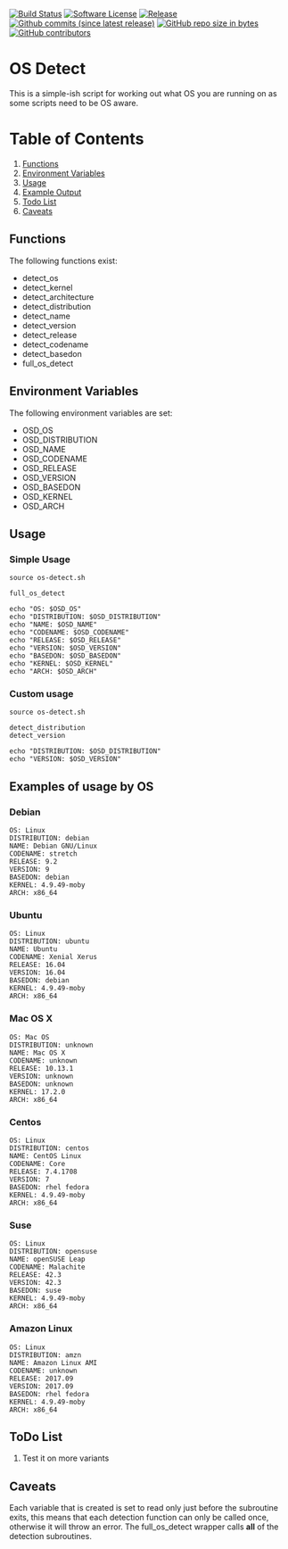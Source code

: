 [![Build Status](https://img.shields.io/travis/AntiPhotonltd/os-detect/master.svg)](https://travis-ci.org/AntiPhotonltd/os-detect)
[![Software License](https://img.shields.io/badge/license-MIT-blue.svg)](LICENSE.md)
[![Release](https://img.shields.io/github/release/AntiPhotonltd/os-detect.svg)](https://github.com/AntiPhotonltd/os-detect/releases/latest)
[![Github commits (since latest release)](https://img.shields.io/github/commits-since/AntiPhotonltd/os-detect/latest.svg)](https://github.com/AntiPhotonltd/os-detect/commits)
[![GitHub repo size in bytes](https://img.shields.io/github/repo-size/AntiPhotonltd/os-detect.svg)](https://github.com/AntiPhotonltd/os-detect)
[![GitHub contributors](https://img.shields.io/github/contributors/AntiPhotonltd/os-detect.svg)](https://github.com/AntiPhotonltd/os-detect)

OS Detect
=========

This is a simple-ish script for working out what OS you are running on as some scripts need to be OS aware.

# Table of Contents
1. [Functions](#functions)
2. [Environment Variables](#environment-variables)
3. [Usage](#usage)
4. [Example Output](#example-output)
5. [Todo List](#todo-list)
6. [Caveats](#caveats)

<a name="functions"></a>
## Functions

The following functions exist:
	
* detect_os
* detect_kernel
* detect_architecture
* detect_distribution
* detect_name
* detect_version
* detect_release
* detect_codename
* detect_basedon
* full_os_detect

<a name="environment-variables"></a>
## Environment Variables

The following environment variables are set:

* OSD_OS
* OSD_DISTRIBUTION
* OSD_NAME
* OSD_CODENAME
* OSD_RELEASE
* OSD_VERSION
* OSD_BASEDON
* OSD_KERNEL
* OSD_ARCH

<a name="usage"></a>
## Usage

### Simple Usage

```
source os-detect.sh

full_os_detect

echo "OS: $OSD_OS"
echo "DISTRIBUTION: $OSD_DISTRIBUTION"
echo "NAME: $OSD_NAME"
echo "CODENAME: $OSD_CODENAME"
echo "RELEASE: $OSD_RELEASE"
echo "VERSION: $OSD_VERSION"
echo "BASEDON: $OSD_BASEDON"
echo "KERNEL: $OSD_KERNEL"
echo "ARCH: $OSD_ARCH"
```

### Custom usage

```
source os-detect.sh

detect_distribution
detect_version

echo "DISTRIBUTION: $OSD_DISTRIBUTION"
echo "VERSION: $OSD_VERSION"
```

<a name="example-output"></a>
## Examples of usage by OS

### Debian
```
OS: Linux
DISTRIBUTION: debian
NAME: Debian GNU/Linux
CODENAME: stretch
RELEASE: 9.2
VERSION: 9
BASEDON: debian
KERNEL: 4.9.49-moby
ARCH: x86_64
```

### Ubuntu
```
OS: Linux
DISTRIBUTION: ubuntu
NAME: Ubuntu
CODENAME: Xenial Xerus
RELEASE: 16.04
VERSION: 16.04
BASEDON: debian
KERNEL: 4.9.49-moby
ARCH: x86_64
```

### Mac OS X
```
OS: Mac OS
DISTRIBUTION: unknown
NAME: Mac OS X
CODENAME: unknown
RELEASE: 10.13.1
VERSION: unknown
BASEDON: unknown
KERNEL: 17.2.0
ARCH: x86_64
```

### Centos
```
OS: Linux
DISTRIBUTION: centos
NAME: CentOS Linux
CODENAME: Core
RELEASE: 7.4.1708
VERSION: 7
BASEDON: rhel fedora
KERNEL: 4.9.49-moby
ARCH: x86_64
```

### Suse
```
OS: Linux
DISTRIBUTION: opensuse
NAME: openSUSE Leap
CODENAME: Malachite
RELEASE: 42.3
VERSION: 42.3
BASEDON: suse
KERNEL: 4.9.49-moby
ARCH: x86_64
```

### Amazon Linux
```
OS: Linux
DISTRIBUTION: amzn
NAME: Amazon Linux AMI
CODENAME: unknown
RELEASE: 2017.09
VERSION: 2017.09
BASEDON: rhel fedora
KERNEL: 4.9.49-moby
ARCH: x86_64
```

<a name="todo-list"></a>
## ToDo List

1. Test it on more variants

<a name="caveats"></a>
## Caveats

Each variable that is created is set to read only just before the subroutine exits, this means that each detection function can only be called once, otherwise it will throw an error. The full_os_detect wrapper calls **all** of the detection subroutines.
